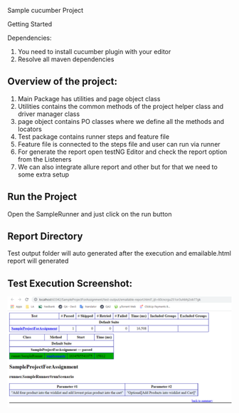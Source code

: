 Sample cucumber Project 

Getting Started 

Dependencies: 

1. You need to install cucumber plugin with your editor 
2. Resolve all maven dependencies

Overview of the project:
- 
1. Main Package has utilities and page object class
2. Utilities contains the common methods of the project helper 
class and driver manager class
3. page object contains PO classes where we define all the methods and locators 
4. Test package contains runner steps and feature file 
5. Feature file is connected to the steps file and user can run via runner 
6. For generate the report open testNG Editor and check the report option from the Listeners
7. We can also integrate allure report and other but for that we need to some extra setup


Run the Project
- 
Open the SampleRunner and just click on the run button 

Report Directory 
- 
Test output folder will auto generated after the execution and emailable.html report will generated 

Test Execution Screenshot:
--
![img_1.png](img_1.png)